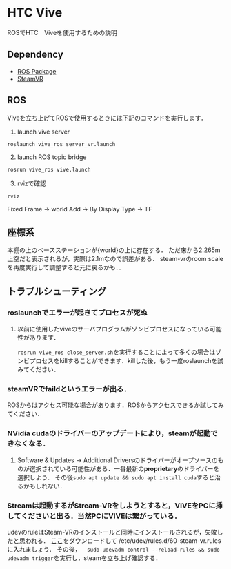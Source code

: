 # HTC Vive 

ROSでHTC　Viveを使用するための説明

## Dependency

- [ROS Package](https://github.com/robosavvy/vive_ros)
- [SteamVR](https://store.steampowered.com/steamvr?l=japanese)

## ROS

Viveを立ち上げてROSで使用するときには下記のコマンドを実行します．

1. launch vive server

```
roslaunch vive_ros server_vr.launch
```

2.  launch ROS topic bridge

```
rosrun vive_ros vive.launch
```

3. rvizで確認

```
rviz
```

Fixed Frame -> world
Add -> By Display Type -> TF

## 座標系

本棚の上のベースステーションが{world}の上に存在する．
ただ床から2.265m上空だと表示されるが，実際は2.1mなので誤差がある．
steam-vrのroom scaleを再度実行して調整すると元に戻るかも．．


## トラブルシューティング

### roslaunchでエラーが起きてプロセスが死ぬ

1. 以前に使用したviveのサーバプログラムがゾンビプロセスになっている可能性があります．

   `rosrun vive_ros close_server.sh`を実行することによって多くの場合はゾンビプロセスをkillすることができます．killした後，もう一度roslaunchを試みてください．

### steamVRでfaildというエラーが出る．
ROSからはアクセス可能な場合があります．ROSからアクセスできるか試してみてください．

### NVidia cudaのドライバーのアップデートにより，steamが起動できなくなる．

1. Software & Updates -> Additional Driversのドライバーがオープソースのものが選択されている可能性がある．一番最新の**proprietary**のドライバーを選択しよう．
その後`sudo apt update && sudo apt install cuda`すると治るかもしれない．

### Streamは起動するがStream-VRをしようとすると，VIVEをPCに挿してくださいと出る．当然PCにVIVEは繋がっている．
udevのruleはSteam-VRのインストールと同時にインストールされるが，失敗したと思われる．
[ここ](https://github.com/ValveSoftware/steam-devices/blob/master/60-steam-vr.rules)をダウンロードして
/etc/udev/rules.d/60-steam-vr.rulesに入れましょう．
その後，`  sudo udevadm control --reload-rules && sudo udevadm trigger`を実行し，steamを立ち上げ確認する．
